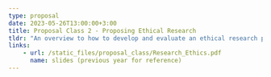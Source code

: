 ```yaml
---
type: proposal
date: 2023-05-26T13:00:00+3:00
title: Proposal Class 2 - Proposing Ethical Research
tldr: "An overview to how to develop and evaluate an ethical research proposal"
links: 
    - url: /static_files/proposal_class/Research_Ethics.pdf
      name: slides (previous year for reference)
---
```

